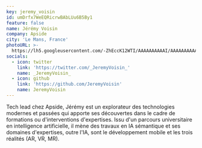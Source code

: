 ```yaml
---
key: jeremy_voisin
id: umDrfx7WeEQRicrwBAbLUu6B5By1
feature: false
name: Jérémy Voisin
company: Apside
city: 'Le Mans, France'
photoURL: >-
  https://lh5.googleusercontent.com/-ZhEccK12WTI/AAAAAAAAAAI/AAAAAAAAAAA/ACevoQNNaAY4ao8cC9z2JwqIgx9FdLZM6g/mo/photo.jpg
socials:
  - icon: twitter
    link: 'https://twitter.com/_JeremyVoisin_'
    name: _JeremyVoisin_
  - icon: github
    link: 'https://github.com/JeremyVoisin'
    name: JeremyVoisin
---
```

Tech lead chez Apside, Jérémy est un explorateur des technologies modernes et passées qui apporte ses découvertes dans le cadre de formations ou d'interventions d'expertises.
Issu d'un parcours universitaire en intelligence artificielle, il mène des travaux en IA sémantique et ses domaines d'expertises, outre l'IA, sont le développement mobile et les trois réalités (AR, VR, MR).